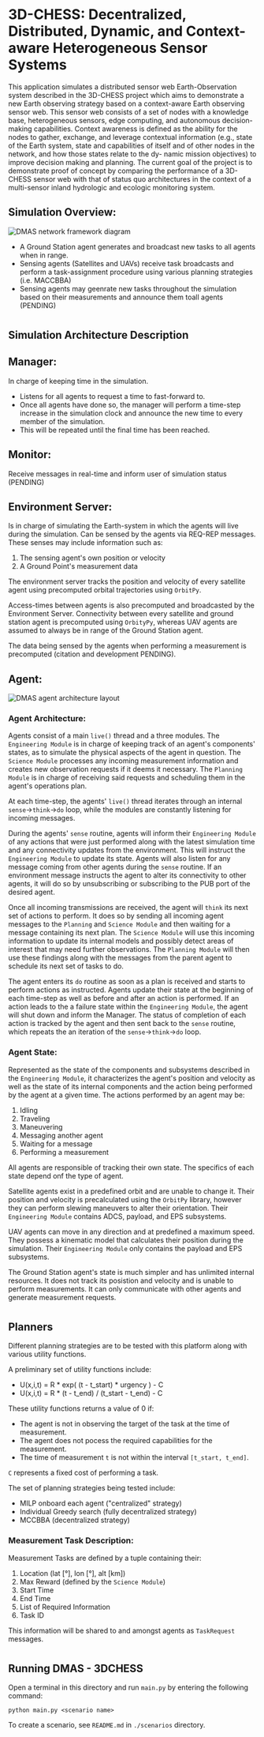 #   3D-CHESS: Decentralized, Distributed, Dynamic, and Context-aware Heterogeneous Sensor Systems

This application simulates a distributed sensor web Earth-Observation system described in the
3D-CHESS project which aims to demonstrate a new Earth
observing strategy based on a context-aware Earth observing
sensor web. This sensor web consists of a set of nodes with a
knowledge base, heterogeneous sensors, edge computing,
and autonomous decision-making capabilities. Context
awareness is defined as the ability for the nodes to gather,
exchange, and leverage contextual information (e.g., state of
the Earth system, state and capabilities of itself and of other
nodes in the network, and how those states relate to the dy-
namic mission objectives) to improve decision making and
planning. The current goal of the project is to demonstrate
proof of concept by comparing the performance of a 3D-
CHESS sensor web with that of status quo architectures in
the context of a multi-sensor inland hydrologic and ecologic
monitoring system.

## Simulation Overview:
![DMAS network framework diagram](./docs/diagrams/architecture/simulation.png)
- A Ground Station agent generates and broadcast new tasks to all agents when in range.
- Sensing agents (Satellites and UAVs) receive task broadcasts and perform a task-assignment procedure using various planning strategies (i.e. MACCBBA)
- Sensing agents may geenrate new tasks throughout the simulation based on their measurements and announce them toall agents (PENDING)

#
## Simulation Architecture Description
## Manager:
In charge of keeping time in the simulation. 
- Listens for all agents to request a time to fast-forward to. 
- Once all agents have done so, the manager will perform a time-step increase in the simulation clock and announce the new time to every member of the simulation. 
- This will be repeated until the final time has been reached.

## Monitor:
Receive messages in real-time and inform user of simulation status (PENDING)

## Environment Server:
Is in charge of simulating the Earth-system in which the agents will live during the simulation. Can be sensed by the agents via REQ-REP messages. These senses may include information such as:

1. The sensing agent's own position or velocity
2. A Ground Point's measurement data

The environment server tracks the position and velocity of every satellite agent using precomputed orbital trajectories using `OrbitPy`.

Access-times between agents is also precomputed and broadcasted by the Environment Server. Connectivity between every satellite and ground station agent is precomputed using `OrbityPy`, whereas UAV agents are assumed to always be in range of the Ground Station agent.

The data being sensed by the agents when performing a measurement is precomputed (citation and development PENDING).

## Agent:

![DMAS agent architecture layout](./docs/diagrams/architecture/agent.png)
### Agent Architecture:

Agents consist of a main `live()` thread and a three modules. The `Engineering Module` is in charge of keeping track of an agent's components' states, as to simulate the physical aspects of the agent in question. The `Science Module` processes any incoming measurement information and creates new observation requests if it deems it necessary. The `Planning Module` is in charge of receiving said requests and scheduling them in the agent's operations plan. 

At each time-step, the agents' `live()` thread iterates through an internal `sense`->`think`->`do` loop, while the modules are constantly listening for incoming messages.

During the agents' `sense` routine, agents will inform their `Engineering Module` of any actions that were just performed along with the latest simulation time and any connectivity updates from the environment. This will instruct the `Engineering Module` to update its state. Agents will also listen for any message coming from other agents during the `sense` routine. If an environment message instructs the agent to alter its connectivity to other agents, it will do so by unsubscribing or subscribing to the PUB port of the desired agent.

Once all incoming transmissions are received, the agent will `think` its next set of actions to perform. It does so by sending all incoming agent messages to the `Planning` and `Science Module` and then waiting for a message containing its next plan. The `Science Module` will use this incoming information to update its internal models and possibly detect areas of interest that may need further observations. The `Planning Module` will then use these findings along with the messages from the parent agent to schedule its next set of tasks to do.

The agent enters its `do` routine as soon as a plan is received and starts to perform actions as instructed. Agents update their state at the beginning of each time-step as well as before and after an action is performed. If an action leads to the a failure state within the `Engineering Module`, the agent will shut down and inform the Manager. The status of completion of each action is tracked by the agent and then sent back to the `sense` routine, which repeats the an iteration of the `sense`->`think`->`do` loop.

### Agent State:
Represented as the state of the components and subsystems described in the `Engineering Module`, it characterizes the agent's position and velocity as well as the state of its internal components and the action being performed by the agent at a given time. The actions performed by an agent may be:
1. Idling
2. Traveling
3. Maneuvering
4. Messaging another agent
5. Waiting for a message
6. Performing a measurement

All agents are responsible of tracking their own state. The specifics of each state depend onf the type of agent. 

Satellite agents exist in a predefined orbit and are unable to change it. Their position and velocity is precalculated using the `OrbitPy` library, however they can perform slewing maneuvers to alter their orientation. Their `Engineering Module` contains ADCS, payload, and EPS subsystems.

UAV agents can move in any direction and at predefined a maximum speed. They possess a kinematic model that calculates their position during the simulation.  Their `Engineering Module` only contains the payload and EPS subsystems.

The Ground Station agent's state is much simpler and has unlimited internal resources. It does not track its posistion and velocity and is unable to perform measurements. It can only communicate with other agents and generate measurement requests.

#
## Planners
Different planning strategies are to be tested with this platform along with various utility functions. 

A preliminary set of utility functions include:
- U(x,i,t) = R * exp( (t - t_start) * urgency ) - C         
- U(x,i,t) = R * (t - t_end) / (t_start - t_end) - C

These utility functions returns a value of 0 if:
- The agent is not in observing the target of the task at the time of measurement.
- The agent does not pocess the required capabilities for the measurement. 
- The time of measurement `t` is not within the interval `[t_start, t_end]`.

`C` represents a fixed cost of performing a task. 

The set of planning strategies being tested include:
 - MILP onboard each agent ("centralized" strategy)
 - Individual Greedy search (fully decentralized strategy)
 - MCCBBA (decentralized strategy)

### Measurement Task Description:
Measurement Tasks are defined by a tuple containing their:
1. Location (lat [°], lon [°], alt [km])
2. Max Reward (defined by the `Science Module`)
3. Start Time
4. End Time
6. List of Required Information
7. Task ID

This information will be shared to and amongst agents as `TaskRequest` messages. 


#
## Running DMAS - 3DCHESS
Open a terminal in this directory and run `main.py` by entering the following command:

    python main.py <scenario name>

To create a scenario, see `README.md` in `./scenarios` directory.